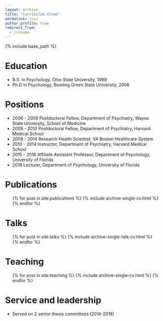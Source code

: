 ```yaml
---
layout: archive
title: "Curriculum Vitae"
permalink: /cv/
author_profile: true
redirect_from:
  - /resume
---
```


{% include base_path %}

  
Education
======
* B.S. in Psychology, Ohio State University, 1999
* Ph.D in Psychology, Bowling Green State University, 2006

Positions
=====
* 2006 - 2008		Postdoctoral Fellow, Department of Psychiatry, Wayne State University, School of Medicine
* 2008 - 2010		Postdoctoral Fellow, Department of Psychiatry, Harvard Medical School
* 2009 - 2014		Research Health Scientist, VA Boston Healthcare System
* 2010 - 2014		Instructor, Department of Psychiatry, Harvard Medical School
* 2015 - 2018   Affiliate Assistant Professor, Department of Psychology, University of Florida
* 2018          Lecturer, Department of Psychology, University of Florida


Publications
======
  <ul>{% for post in site.publications %}
    {% include archive-single-cv.html %}
  {% endfor %}</ul>
  
  
Talks
======
  <ul>{% for post in site.talks %}
    {% include archive-single-talk-cv.html %}
  {% endfor %}</ul>
  
  
Teaching
======
  <ul>{% for post in site.teaching %}
    {% include archive-single-cv.html %}
  {% endfor %}</ul>
  
  
Service and leadership
======
* Served on 2 senior thesis committees (2016-2018)
